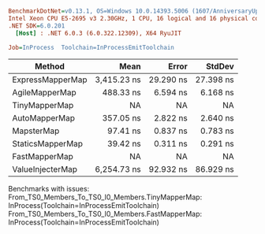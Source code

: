 ``` ini

BenchmarkDotNet=v0.13.1, OS=Windows 10.0.14393.5006 (1607/AnniversaryUpdate/Redstone1)
Intel Xeon CPU E5-2695 v3 2.30GHz, 1 CPU, 16 logical and 16 physical cores
.NET SDK=6.0.201
  [Host] : .NET 6.0.3 (6.0.322.12309), X64 RyuJIT

Job=InProcess  Toolchain=InProcessEmitToolchain  

```
|           Method |        Mean |     Error |    StdDev |
|----------------- |------------:|----------:|----------:|
| ExpressMapperMap | 3,415.23 ns | 29.290 ns | 27.398 ns |
|   AgileMapperMap |   488.33 ns |  6.594 ns |  6.168 ns |
|    TinyMapperMap |          NA |        NA |        NA |
|    AutoMapperMap |   357.05 ns |  2.822 ns |  2.640 ns |
|       MapsterMap |    97.41 ns |  0.837 ns |  0.783 ns |
| StaticsMapperMap |    39.42 ns |  0.311 ns |  0.291 ns |
|    FastMapperMap |          NA |        NA |        NA |
| ValueInjecterMap | 6,254.73 ns | 92.932 ns | 86.929 ns |

Benchmarks with issues:
  From_TS0_Members_To_TS0_I0_Members.TinyMapperMap: InProcess(Toolchain=InProcessEmitToolchain)
  From_TS0_Members_To_TS0_I0_Members.FastMapperMap: InProcess(Toolchain=InProcessEmitToolchain)
